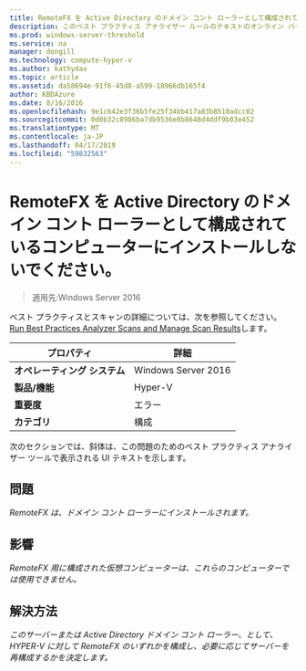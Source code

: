 ```yaml
---
title: RemoteFX を Active Directory のドメイン コント ローラーとして構成されているコンピューターにインストールしないでください。
description: このベスト プラクティス アナライザー ルールのテキストのオンライン バージョン。
ms.prod: windows-server-threshold
ms.service: na
manager: dongill
ms.technology: compute-hyper-v
ms.author: kathydav
ms.topic: article
ms.assetid: da58694e-91f6-45d8-a599-18966db165f4
author: KBDAzure
ms.date: 8/16/2016
ms.openlocfilehash: 9e1c642e3f36b5fe25f34bb417a83b8510adcc02
ms.sourcegitcommit: 0d0b32c8986ba7db9536e0b8648d4ddf9b03e452
ms.translationtype: MT
ms.contentlocale: ja-JP
ms.lasthandoff: 04/17/2019
ms.locfileid: "59832563"
---
```

# <a name="avoid-installing-remotefx-on-a-computer-that-is-configured-as-an-active-directory-domain-controller"></a>RemoteFX を Active Directory のドメイン コント ローラーとして構成されているコンピューターにインストールしないでください。

>適用先:Windows Server 2016

ベスト プラクティスとスキャンの詳細については、次を参照してください。 [Run Best Practices Analyzer Scans and Manage Scan Results](https://go.microsoft.com/fwlink/p/?LinkID=223177)します。  
  
|プロパティ|詳細|  
|-|-|  
|**オペレーティング システム**|Windows Server 2016|  
|**製品/機能**|Hyper-V|  
|**重要度**|エラー|  
|**カテゴリ**|構成|  
  
次のセクションでは、斜体は、この問題のためのベスト プラクティス アナライザー ツールで表示される UI テキストを示します。  
  
## <a name="issue"></a>**問題**  
*RemoteFX は、ドメイン コント ローラーにインストールされます。*  
  
## <a name="impact"></a>**影響**  
*RemoteFX 用に構成された仮想コンピューターは、これらのコンピューターでは使用できません。*  
  
## <a name="resolution"></a>**解決方法**  
*このサーバーまたは Active Directory ドメイン コント ローラー、として、HYPER-V に対して RemoteFX のいずれかを構成し、必要に応じてサーバーを再構成するかを決定します。*  
  


